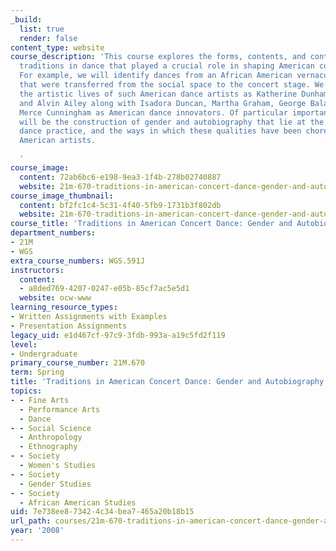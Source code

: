 ```yaml
---
_build:
  list: true
  render: false
content_type: website
course_description: 'This course explores the forms, contents, and context of world
  traditions in dance that played a crucial role in shaping American concert dance.
  For example, we will identify dances from an African American vernacular tradition
  that were transferred from the social space to the concert stage. We will explore
  the artistic lives of such American dance artists as Katherine Dunham, Pearl Primus,
  and Alvin Ailey along with Isadora Duncan, Martha Graham, George Balanchine, and
  Merce Cunningham as American dance innovators. Of particular importance to our investigation
  will be the construction of gender and autobiography that lie at the heart of concert
  dance practice, and the ways in which these qualities have been choreographed by
  American artists.

  '
course_image:
  content: 72ab6bc6-e198-9ea3-1f4b-278b02740887
  website: 21m-670-traditions-in-american-concert-dance-gender-and-autobiography-spring-2008
course_image_thumbnail:
  content: bf2fc1c4-5c31-4f40-5fb9-1731b3f802db
  website: 21m-670-traditions-in-american-concert-dance-gender-and-autobiography-spring-2008
course_title: 'Traditions in American Concert Dance: Gender and Autobiography'
department_numbers:
- 21M
- WGS
extra_course_numbers: WGS.591J
instructors:
  content:
  - a8ded769-4207-0247-e05b-85cf7ac5e5d1
  website: ocw-www
learning_resource_types:
- Written Assignments with Examples
- Presentation Assignments
legacy_uid: e1d467cf-97c9-3fdb-993a-a19c5fd2f119
level:
- Undergraduate
primary_course_number: 21M.670
term: Spring
title: 'Traditions in American Concert Dance: Gender and Autobiography'
topics:
- - Fine Arts
  - Performance Arts
  - Dance
- - Social Science
  - Anthropology
  - Ethnography
- - Society
  - Women's Studies
- - Society
  - Gender Studies
- - Society
  - African American Studies
uid: 7e738ee8-7342-4c34-bea7-465a20b18b15
url_path: courses/21m-670-traditions-in-american-concert-dance-gender-and-autobiography-spring-2008
year: '2008'
---
```

